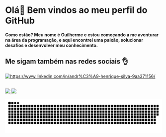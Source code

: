 <h1 align="left">Olá👋 Bem vindos ao meu perfil do GitHub</h1>

<h4 align="left">Como estão? Meu nome é Guilherme e estou começando a me aventurar na área da programação, e aqui encontrei uma paixão, solucionar desafios e desenvolver meu conhecimento.</h4>

<h2 align="left">Me sigam também nas redes sociais 👌</h2>

<p align="left">
  <a href="https://www.linkedin.com/in/guilherme-fran%C3%A7a-4756a8155/" target="blank"><img align="center" src="https://raw.githubusercontent.com/rahuldkjain/github-profile-readme-generator/master/src/images/icons/Social/linked-in-alt.svg" alt="https://www.linkedin.com/in/andr%C3%A9-henrique-silva-9aa371156/" height="30" width="40" />
  </a>
  <br><br>
</p>

<div>
  <a href="https://github.com/GuilhermeFdSilva">
  <img height="180em" src="https://github-readme-stats.vercel.app/api?username=GuilhermeFdSilva&show_icons=true&theme=dracula&include_all_commits=true&count_private=true"/>
  <img height="180em" src="https://github-readme-stats.vercel.app/api/top-langs/?username=GuilhermeFdSilva&layout=compact&langs_count=7&theme=dracula"/>
</div>

![Snake animation](https://github.com/AndreHOSilva/AndreHOSilva/blob/output/github-contribution-grid-snake.svg)

